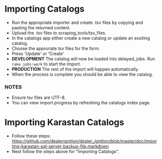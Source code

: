 # Importing Catalogs

- Run the appropriate importer and create .tsv files by copying and pasting the returned content.
- Upload the .tsv files to scraping_tools/tsv_files.
- In the catalogs app either create a new catalog or update an exsiting catalog.
- Choose the approriate tsv files for the form.
- Press 'Update' or 'Create'
- **DEVELOPMENT** The catalog will now be loaded into delayed_jobs. Run `rake jobs:work` to start the import.
- **PRODUCTION** The rest of the import will happen automatically.
- When the process is complete you should be able to view the catalog.

### NOTES
- Ensure tsv files are UTF-8.
- You can view import progress by refreshing the catalogs index page.


# Importing Karastan Catalogs

- Follow these steps: https://github.com/dealerignition/dealer_ignition/blob/master/doc/importing-karastan-sql-server-backup-file.markdown
- Next follow the steps above for "Importing Catalogs".
